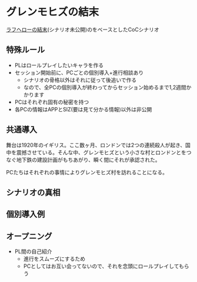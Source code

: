 # グレンモヒズの結末
[ラフヘローの結末](https://www.nicovideo.jp/watch/sm20682256)(シナリオ未公開)のをベースとしたCoCシナリオ

## 特殊ルール
- PLはロールプレイしたいキャラを作る
- セッション開始前に、PCごとの個別導入+進行相談あり
    - シナリオの骨格以外はそれに従って後追いで作る
    - なので、全PCの個別導入が終わってからセッション始めるまで1,2週間かかります
- PCはそれぞれ固有の秘密を持つ
- 各PCの情報はAPPとSIZ(要は見て分かる情報)以外は非公開

## 共通導入
舞台は1920年のイギリス。ここ数ヶ月、ロンドンでは2つの連続殺人が起き、国中を震撼させている。そんな中、グレンモヒズという小さな村とロンドンとをつなぐ地下鉄の建設計画がもちあがり、瞬く間にそれが承認された。

PCたちはそれぞれの事情によりグレンモヒズ村を訪れることになる。


## シナリオの真相


## 個別導入例


## オープニング
- PL間の自己紹介
    - 進行をスムーズにするため
    - PCとしてはお互い会ってないので、それを念頭にロールプレイしてもらう

